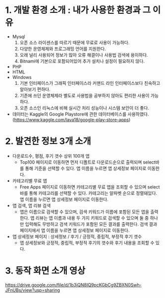 # 1. 개발 환경 소개 : 내가 사용한 환경과 그 이유
- Mysql
    1. 오픈 소스 라이센스를 따르기 때문에 무료로 사용이 가능하다.
    2. 다양한 운영체제와 프로그래밍 언어를 지원한다.
    3. 오래 널리 사용되어 정보가 많아 오류 해결이나 사용법 검색에 용이하다.
    4. Bitnami에 기본으로 포함되어있어 추가 설치나 설정이 필요하지 않다.
- PHP
- HTML
- Windows
    1. 기본 인터페이스가 그래픽 인터페이스라 커맨드 라인 인터페이스보다 친숙하고 알아보기 편하다.
    2. 기존에 쓰던 운영체제라 별도로 사용법을 공부하지 않아도 편리한 사용이 가능하다.
    3. 오픈 소스인 리눅스에 비해 실시간 처리 성능이나 시스템 보안이 더 좋다.
- 데이터는 Kaggle의 Google Playstore에 관한 데이터베이스를 사용하였다.(https://www.kaggle.com/lava18/google-play-store-apps)

# 2. 발견한 정보 3개 소개
- 다운로드수, 평점, 후기 갯수 상위 100개 앱
    + Top100 페이지로 이동하면 먼저 디폴트로 다운로드순으로 출력되며 select바를 통해 기준을 선택할 수 있다. 앱 이름을 누르면 앱 상세정보 페이지로 이동한다.
- 카테고리별 무료 앱
    + Free Apps 페이지로 이동하면 카테고리별 무료 앱을 조회할 수 있으며 select바를 통해 카테고리를 선택할 수 있다. 카테고리는 알파벳 순으로 정렬돼있다. 앱 이름을 누르면 앱 상세정보 페이지로 이동한다.
- 앱 검색, 앱 리뷰 검색
    + 앱은 이름으로 검색할 수 있으며, 검색 키워드가 이름에 포함된 모든 앱을 출력한다. 앱 리뷰는 앱 이름과 내용 두 가지 키워드로 검색할 수 있으며 둘 중 하나만 입력해도 무방하고 검색 키워드가 포함된 모든 결과를 출력한다. 검색 결과 페이지에서 앱 이름을 누르면 앱 상세정보 페이지로 이동한다.
- 앱 상세정보 페이지 : 상세정보 / 후기 / 긍정적, 중립적, 부정적 후기 갯수
    + 앱 상세정보와 긍정적, 중립적, 부정적 후기의 갯수와 후기 내용을 조회할 수 있다.

# 3. 동작 화면 소개 영상
https://drive.google.com/file/d/1b3jQN8IQ9pcKGbCg9ZBXN0Swh-JFnUBs/view?usp=sharing